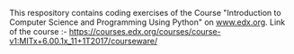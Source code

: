 This respository contains coding exercises of the Course  "Introduction to Computer Science and Programming Using Python" on www.edx.org.
Link of the course :- https://courses.edx.org/courses/course-v1:MITx+6.00.1x_11+1T2017/courseware/ 

